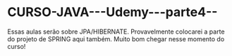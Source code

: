 # CURSO-JAVA---Udemy---parte4--

Essas aulas serão sobre JPA/HIBERNATE.
Provavelmente colocarei a parte do projeto de  SPRING aqui também.
Muito bom chegar nesse momento do curso! 
